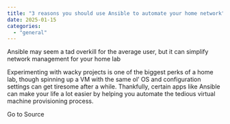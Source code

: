 ```yaml
---
title: "3 reasons you should use Ansible to automate your home network"
date: 2025-01-15
categories: 
  - "general"
---
```


Ansible may seem a tad overkill for the average user, but it can simplify network management for your home lab

Experimenting with wacky projects is one of the biggest perks of a home lab, though spinning up a VM with the same ol’ OS and configuration settings can get tiresome after a while. Thankfully, certain apps like Ansible can make your life a lot easier by helping you automate the tedious virtual machine provisioning process.

Go to Source
